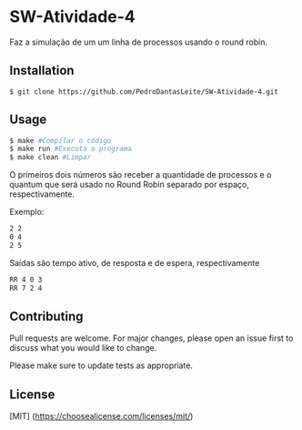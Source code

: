 # SW-Atividade-4
Faz a simulação de um um linha de processos usando o round robin.

## Installation
```
$ git clone https://github.com/PedroDantasLeite/SW-Atividade-4.git
```

## Usage
```bash
$ make #Compilar o código
$ make run #Executa o programa
$ make clean #Limpar
```

O primeiros dois números são receber a quantidade de processos e o
quantum que será usado no Round Robin separado por espaço, respectivamente.

Exemplo:
```bash
2 2
0 4
2 5
```
Saídas são tempo ativo, de resposta e de espera, respectivamente
```bash
RR 4 0 3
RR 7 2 4
```


## Contributing
Pull requests are welcome. For major changes, please open an issue first to discuss what you would like to change.

Please make sure to update tests as appropriate.

## License
[MIT]
(https://choosealicense.com/licenses/mit/)
